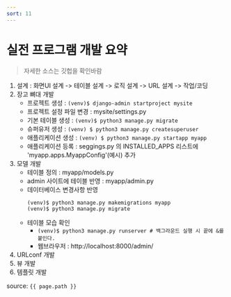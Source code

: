 ```yaml
---
sort: 11
---
```


# 실전 프로그램 개발 요약
> 자세한 소스는 깃헙을 확인바람    

1. 설계 : 화면UI 설계 -> 테이블 설계 -> 로직 설계 -> URL 설계 -> 작업/코딩
2. 장고 뼈대 개발
    - 프로젝트 생성 : `(venv)$ django-admin startproject mysite`
    - 프로젝트 설정 파일 변경 : mysite/settings.py
    - 기본 테이블 생성 : `(venv)$ python3 manage.py migrate`
    - 슈퍼유저 생성 : `(venv) $ python3 manage.py createsuperuser`
    - 애플리케이션 생성 : `(venv) $ python3 manage.py startapp myapp`
    - 애플리케이션 등록 : seggings.py 의 INSTALLED_APPS 리스트에 'myapp.apps.MyappConfig'(예시) 추가
3. 모델 개발
    - 테이블 정의 : myapp/models.py 
    - admin 사이트에 테이블 반영 : myapp/admin.py
    - 데이터베이스 변경사항 반영  
        ```
        (venv)$ python3 manage.py makemigrations myapp
        (venv)$ python3 manage.py migrate
        ```
    - 테이블 모습 확인 
        - `(venv)$ python3 manage.py runserver # 백그라운드 실행 시 끝에 &를 붙인다.`
        - 웹브라우저 : http://localhost:8000/admin/
4. URLconf 개발
5. 뷰 개발
6. 템플릿 개발

source: `{{ page.path }}`
